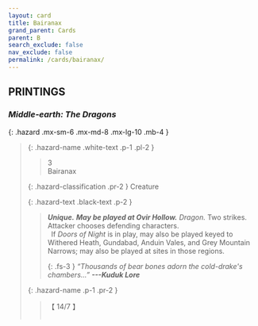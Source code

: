 ```yaml
---
layout: card
title: Bairanax
grand_parent: Cards
parent: B
search_exclude: false
nav_exclude: false
permalink: /cards/bairanax/
---
```


## PRINTINGS


### _Middle-earth: The Dragons_

{: .hazard .mx-sm-6 .mx-md-8 .mx-lg-10 .mb-4 }
> {: .hazard-name .white-text .p-1 .pl-2 }
> > <div class="hazard-mp">3</div>
> > <div class="card-name">Bairanax</div>
>
> {: .hazard-classification .pr-2 }
> Creature
>
> {: .hazard-text .black-text .p-2 }
> > _**Unique.**_ ***May be played at Ovir Hollow.*** _Dragon._ Two strikes. Attacker chooses defending characters. <br>&ensp;If _Doors of Night_ is in play, may also be played keyed to Withered Heath, Gundabad, Anduin Vales, and Grey Mountain Narrows; may also be played at sites in those regions. 
> > 
> > {: .fs-3 } 
> > _“Thousands of bear bones adorn the cold-drake's chambers...”_ ***---&#65279;Kuduk&nbsp;Lore*** 
>
> {: .hazard-name .p-1 .pr-2 }
> > <div class="card-shield">【 14/7 】</div>
> > <div class="card-corruption">&nbsp;</div>
